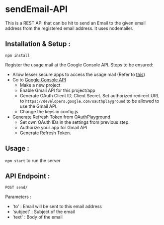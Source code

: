 # sendEmail-API

This is a REST API that can be hit to send an Email to the given email address from the registered email address. It uses nodemailer.

## Installation & Setup :

```
npm install
```

Register the usage mail at the Google Console API. Steps to be ensured:

* Allow lesser secure apps to access the usage mail (Refer to [this](https://myaccount.google.com/lesssecureapps))
* Go to [Google Console API](https://console.developers.google.com)
  * Make a new project
  * Enable Gmail API for this project/app
  * Generate OAuth Client ID, Client Secret. Set authorized redirect URL to `https://developers.google.com/oauthplayground` to be allowed to use the Gmail API.
  * Change the keys in config.js
* Generate Refresh Token from [OAuthPlayground](https://developers.google.com/oauthplayground)
  * Set own OAuth IDs in the settings from previous step.
  * Authorize your app for Gmail API
  * Generate Refresh Token.

## Usage :

`npm start` to run the server

## API Endpoint :

```
POST send/
```

Parameters :

* 'to' : Email will be sent to this email address
* 'subject' : Subject of the email
* 'text' : Body of the email
